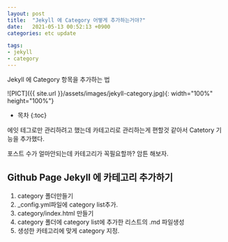 ```yaml
---
layout: post
title:  "Jekyll 에 Category 어떻게 추가하는거야?"
date:   2021-05-13 00:52:13 +0900
categories: etc update

tags:
- jekyll
- category
---
```

Jekyll 에 Category 항목을 추가하는 법

![PICT]({{ site.url }}/assets/images/jekyll-category.jpg){: width="100%" height="100%"}

* 목차
{:toc}

에잇 테그로만 관리하려고 했는데 카테고리로 관리하는게 편할것 같아서 Catetory 기능을 추가했다.

포스트 수가 얼마안되는데 카테고리가 꼭필요할까?
암튼 해보자.

## Github Page Jekyll 에 카테고리 추가하기

1. category 폴더만들기
2. _config.yml파일에 category list추가.
3. category/index.html 만들기
4. category 폴더에 category list에 추가한 리스트의 .md 파일생성
5. 생성한 카테고리에 맞게 category 지정.
